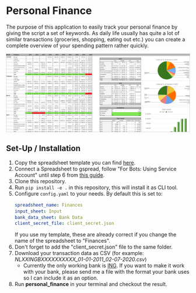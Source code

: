 # Personal Finance
The purpose of this application to easily track your personal finance by giving the script a set of keywords.
As daily life usually has quite a lot of similar transactions (groceries, shopping, eating out etc.)
you can create a complete overview of your spending pattern rather quickly.

![](images/SpreadsheetImageExample.PNG)

## Set-Up / Installation
1. Copy the spreadsheet template you can find [here](
https://docs.google.com/spreadsheets/d/1XequpKhDsbpCpThSxrI_4YIP9JacSd6XHVXL9uNMItw/edit?usp=sharing).
2. Connect a Spreadsheet to gspread, follow "For Bots: Using Service Account" until step 6 from [this guide](
https://docs.gspread.org/en/latest/oauth2.html#for-bots-using-service-account).
3. Clone this repository.
4. Run `pip install -e .` in this repository, this will install it as CLI tool.
5. Configure `config.yaml` to your needs. By default this is set to:
    ```yaml
    spreadsheet_name: Finances
    input_sheet: Input
    bank_data_sheet: Bank Data
    client_secret_file: client_secret.json
    ```
    If you use my template, these are already correct if you change the name of the spreadsheet to "Finances".
6. Don't forget to add the "client_secret.json" file to the same folder.
7. Download your transaction data as CSV (for example: *NLXXINGBXXXXXXXXXX_01-01-2011_02-07-2020.csv*)
    - Currently the only working bank is [ING](https://www.ing.nl/). If you want to make it work with your bank,
    please send me a file with the format your bank uses so I can include it as an option.
8. Run **personal_finance** in your terminal and checkout the result.
